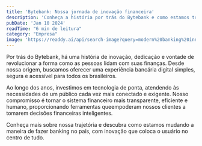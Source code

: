 ```yaml
---
title: 'Bytebank: Nossa jornada de inovação financeira'
description: 'Conheça a história por trás do Bytebank e como estamos transformando a experiência bancária digital no país.'
pubDate: 'Jan 10 2024'
readTime: "6 min de leitura"
category: "Empresa"
image: 'https://readdy.ai/api/search-image?query=modern%20banking%20innovation%20journey%20with%20clean%20professional%20background%20showing%20digital%20transformation%20office%20environment%20with%20team%20collaboration%20and%20technology&width=400&height=250&seq=blog-post-2&orientation=landscape'
---
```


Por trás do Bytebank, há uma história de inovação, dedicação e vontade de revolucionar a forma como as pessoas lidam com suas finanças. Desde nossa origem, buscamos oferecer uma experiência bancária digital simples, segura e acessível para todos os brasileiros.  

Ao longo dos anos, investimos em tecnologia de ponta, atendendo às necessidades de um público cada vez mais conectado e exigente. Nosso compromisso é tornar o sistema financeiro mais transparente, eficiente e humano, proporcionando ferramentas queempoderam nossos clientes a tomarem decisões financeiras inteligentes.  

Conheça mais sobre nossa trajetória e descubra como estamos mudando a maneira de fazer banking no país, com inovação que coloca o usuário no centro de tudo.